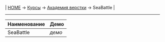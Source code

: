 | [HOME](https://github.com/vik-vavilikhin/vik-vavilikhin.github.io) 
&rarr; [Курсы](https://github.com/vik-vavilikhin/Courses) &rarr; [Академия верстки](https://github.com/vik-vavilikhin/Courses/tree/master/GloAcademy) &rarr; SeaBattle |

-------------------------------------------------------------------------------
|                      Наименование                                    | Демо |
|:---------------------------------------------------------------------|:-----|
|SeaBattle                                                             |_демо_|
